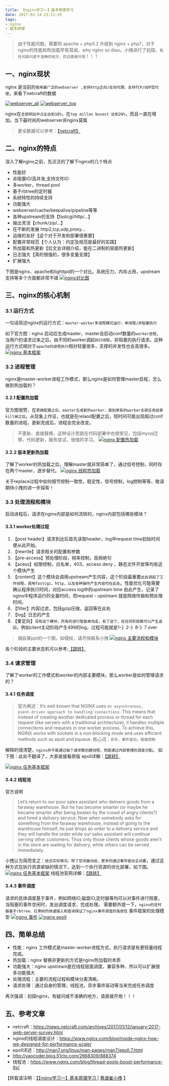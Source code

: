 ```yaml
---
title: 【nginx学习一】基本原理学习 
date: 2017-03-14 23:21:35
tags: 
- nginx
- 基本原理
---
```

> 由于性能问题，需要将 apache + php5.2 升级到 nginx + php7，对于nginx的性能和热加载早有耳闻，why nginx so diao。小拽进行了初探，`有任何疑问或不准确的地方，欢迎直接开炮`！！！

## 一、nginx现状
nginx 是当前的`使用最广泛的webserver ,支持http正向/反向代理，支持TCP/UDP层代理`，来看下netcraft的数据


[![webserver_all](http://cuihuan.net/wp_content/new/nginx1/nginx_trend_all.png)](http://cuihuan.net/wp_content/new/nginx1/nginx_trend_all.png)
[![webserver_top](http://cuihuan.net/wp_content/new/nginx1/nginx_trend_top.png)](http://cuihuan.net/wp_content/new/nginx1/nginx_trend_top.png)

nginx在`全部网站中占比达到18%`，在`top millon busest 达到28%`，而且一直在增加。当下最时尚的webserver非nginx莫属
>更全数据可以参考：[【netcraft】](https://news.netcraft.com/archives/2017/01/12/january-2017-web-server-survey.html)

## 二、nginx的特点
深入了解nginx之前，先泛泛的了解下nginx的几个特点
- 性能好
 - 非阻塞IO/高并发,支持文件IO
 - 多worker，thread pool 
 - 基于rbtree的定时器
 - 系统特性的持续支持
- 功能强大
 - webserver/cache/keepalive/pipeline等等
 - 各种upstream的支持【fastcgi/http/...】
 - 输出灵活【chunk/zip/...】
 - 在不断的发展 http2,tcp,udp,proxy...
- 运维的友好【这个对于开发和部署很重要】
 - 配置非常规范【个人认为：约定及规范是最好的实践】
 - 热加载和热更新【后文会详细介绍，能在二进制的层面热更新】
 - 日志强大【真的很强的，很多变量支撑】
- 扩展强大

下图是nginx、apache和lighttpd的一个对比。系统压力，内存占用，upstream支持等多个方面都非常不错
[![nginx对比图](http://cuihuan.net/wp_content/new/nginx1/nginx_compare.png)](http://cuihuan.net/wp_content/new/nginx1/nginx_compare.png)

## 三、nginx的核心机制

### 3.1 运行方式
一句话简述nginx的运行方式：`master-worker多进程模式运行，单线程/非阻塞执行`

如下官方图：nginx 启动后生成master，master会启动conf数量的`worker进程`，当用户的请求过来之后，由不同的worker调起`执行线程`，非阻塞的执行请求。这种运行方式相对于`apache的进程执行`相对轻量很多，支撑的并发性也会高很多。
[![nginx 基本框架](http://cuihuan.net/wp_content/new/nginx1/nginx_framework.png)](http://cuihuan.net/wp_content/new/nginx1/nginx_framework.png)


### 3.2 进程管理
nginx是master-worker进程工作模式，那么nginx是如何管理master启程，怎么做到热加载的？
#### 3.2.1 配置热加载
官方图很赞，在`更换配置之后，master生成新的worker，直到原有的worker全部任务结束kill掉之后`。从现象上作证，也就是在relaod配置之后，短时间可能出现超过conf数量的进程，更新完成后，进程会完全改变。
> 不更新、直接替换，这种设计思路在代码部署中也很常见，包括mysql迁移，代码更新，服务尝试，很值的学习。
[![nginx 配置热加载](http://cuihuan.net/wp_content/new/nginx1/nginx_conf_reload.png)](http://cuihuan.net/wp_content/new/nginx1/nginx_conf_reload.png)

#### 3.2.2 版本更新热加载
了解了worker的热加载之后，理解master就非常简单了，通过信号控制，同时存在两个master，逐步替代。
[![nginx 线程热加载](http://cuihuan.net/wp_content/new/nginx1/nginx_bit_reload.png)](http://cuihuan.net/wp_content/new/nginx1/nginx_bit_reload.png)

关于replace过程中如何细节控制一致性，稳定性，信号控制，log控制等等，敬请期待小拽的进一步探索！

### 3.3 处理流程和模块
启动进程后，请求在nginx内部是如何流转的，nginx内部包括哪些模块？

#### 3.3.1 worker处理过程

 1. 【post header】请求到达后首先读取header，log中request time初始时间便从此开始。
 2. 【rewrite】请求相关的配置和参数
 3. 【pre-access】预处理阶段，频率控制，高频绝句
 4. 【acess】权限控制，白名单，403，access deny ，静态文件开放等均有这个模块产生
 5. 【content】这个模块会调用upstream产生内容，这个阶段最重要`此处调起了工作线程，调用fastcgi，http，以及各种操作产生内容均在此处`。性能优化可能需要确认程序执行时间，对应access log中的upstream time 由此产生，记录了nginx中程序运行的全量时间，而request - upstream 就是网络传输和预处理时间。
 6. 【filter】内容过滤，包括gzip压缩，返回等在此处
 7. 【log】日志的产生
 8. 【重定向】`没有这个模块，所有的进行智能单向走，有了这个，在任何阶段都可以产生返回`，例如client主动阶段产生499的log，过程可能就是1-》2-》8-》7 over

> 摘自某ppt的一个图，如侵权，请尽快联系小拽
[![nginx 主要流程和模块](http://cuihuan.net/wp_content/new/nginx1/nginx_flow.png)](http://cuihuan.net/wp_content/new/nginx1/nginx_flow.png)

各个阶段的主要状态机可以参考:[【跳转】](http://www.nginxguts.com/2011/01/phases/)

### 3.4 请求管理
了解了worker的工作模式和worker的内部主要模块，那么worker是如何管理请求的？

#### 3.4.1 任务调度
> 官方阐述：It’s well known that NGINX uses `an asynchronous, event‑driven approach to handling connections`. This means that instead of creating another dedicated process or thread for each request (like servers with a traditional architecture), it handles multiple connections and requests in one worker process. To achieve this, NGINX works with sockets in a non‑blocking mode and uses efficient methods such as epoll and kqueue.
核心词：`异步，事件驱动，链接控制`

解释的很清楚，`nginx并不是通过每个请求都创建线程，而是通过内部管理的调度分配`。
如下图：此处不翻译了，大家直接看原版
epoll详解：[【跳转】](http://man7.org/linux/man-pages/man7/epoll.7.html)

[![nginx 任务基本框架](http://cuihuan.net/wp_content/new/nginx1/nginx_task.png)](http://cuihuan.net/wp_content/new/nginx1/nginx_task.png)

#### 3.4.2 线程池

官方说明
>Let’s return to our poor sales assistant who delivers goods from a faraway warehouse. But he has become smarter (or maybe he became smarter after being beaten by the crowd of angry clients?) and hired a delivery service. Now when somebody asks for something from the faraway warehouse, instead of going to the warehouse himself, he just drops an order to a delivery service and they will handle the order while our sales assistant will continue serving other customers. Thus only those clients whose goods aren’t in the store are waiting for delivery, while others can be served immediately.

小拽认为简而言之：`结合实际情况，除了空闲被动给，更多的通过事件驱动主动要`，通过这种方式在执行资源紧缺的情况下，达到一个执行资源的优化部署，如下图。
[![nginx 任务基本框架](http://cuihuan.net/wp_content/new/nginx1/nginx_task2.png)](http://cuihuan.net/wp_content/new/nginx1/nginx_task2.png)
线程池官网详解：[【跳转】](https://www.nginx.com/blog/thread-pools-boost-performance-9x/)
#### 3.4.3 事件调度

请求的具体调度基于事件，例如网络IO,磁盘IO,定时器等均可以对事件进行阻塞，当阻塞的事件空闲时，发出调度请求，完成处理。
需要额外提一下，`nginx的定时器基于rbtree，红黑树的快速插入和查询保证了nginx事件调度的高效性`
事件框架的处理模型
[![nginx 事件](http://cuihuan.net/wp_content/new/nginx1/nginx_event_.png)](http://cuihuan.net/wp_content/new/nginx1/nginx_event_.png)
[![nginx epoll](http://cuihuan.net/wp_content/new/nginx1/nginx_epoll.png)](http://cuihuan.net/wp_content/new/nginx1/nginx_epoll.png)

## 四、简单总结
- 性能：nginx 工作模式是master-worker进程方式，执行请求是有更轻量线程完成。
- 热加载：nginx 替换非更新的方式是nginx热加载的本质
- 功能强大：nginx upstream是在线程层面调度，兼容多种，所以可以扩展很多功能强大
- 处理流程：主要的流程过程和模块分离清晰。
- 请求处理：通过自身的管理，线程池，异步事件驱动等当来完成任务调度

再次强调：初探nginx，有疑问或不准确的地方，请直接开炮！！！

## 五、参考文章
- netcraft：https://news.netcraft.com/archives/2017/01/12/january-2017-web-server-survey.html
- nginx的线程调度设计：https://www.nginx.com/blog/inside-nginx-how-we-designed-for-performance-scale/
- epoll详述：http://man7.org/linux/man-pages/man7/epoll.7.html
- http://yaocoder.blog.51cto.com/2668309/888374
- 线程池：https://www.nginx.com/blog/thread-pools-boost-performance-9x/


【转载请注明：[【【nginx学习一】基本原理学习 ](http://localhost:4000/2017/03/14/nginx_study_1/) | [靠谱崔小拽](http://cuihuan.net) 】
